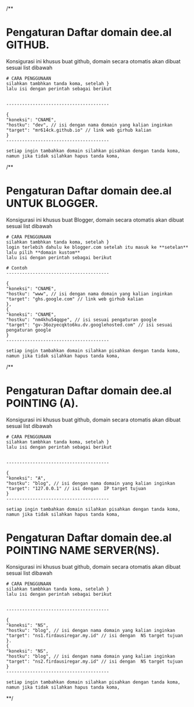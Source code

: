 /**


  # Pengaturan Daftar domain dee.al GITHUB.
   
   
    

   Konsigurasi ini khusus buat github, domain secara otomatis akan dibuat sesuai list dibawah
    
    # CARA PENGGUNAAN
    silahkan tambhkan tanda koma, setelah }
    lalu isi dengan perintah sebagai berikut
    
    
    ---------------------------------------
    
    {
    "koneksi": "CNAME",
    "hostku": "dev", // isi dengan nama domain yang kalian inginkan
    "target": "mr614ck.github.io" // link web girhub kalian
    }
    ---------------------------------------
    
    setiap ingin tambahkan domain silahkan pisahkan dengan tanda koma,
    namun jika tidak silahkan hapus tanda koma,
    




/**


  # Pengaturan Daftar domain dee.al UNTUK BLOGGER.
   
   
    

   Konsigurasi ini khusus buat Blogger, domain secara otomatis akan dibuat sesuai list dibawah
    
    # CARA PENGGUNAAN
    silahkan tambhkan tanda koma, setelah }
    login terlebih dahulu ke blogger.com setelah itu masuk ke **setelan** lalu pilih **domain kustom**
    lalu isi dengan perintah sebagai berikut
    
    # Contoh
    ---------------------------------------
    
    {
    "koneksi": "CNAME", 
    "hostku": "www", // isi dengan nama domain yang kalian inginkan
    "target": "ghs.google.com" // link web girhub kalian
    },
    {
    "koneksi": "CNAME",
    "hostku": "nm4khu54qqpe", // isi sesuai pengaturan google
    "target": "gv-36ozyecqkto6ku.dv.googlehosted.com" // isi sesuai pengaturan google
    }
    ---------------------------------------
    
    setiap ingin tambahkan domain silahkan pisahkan dengan tanda koma,
    namun jika tidak silahkan hapus tanda koma,
    


/**


  # Pengaturan Daftar domain dee.al POINTING (A).
   
   
    

   Konsigurasi ini khusus buat github, domain secara otomatis akan dibuat sesuai list dibawah
    
    # CARA PENGGUNAAN
    silahkan tambhkan tanda koma, setelah }
    lalu isi dengan perintah sebagai berikut
    
    
    ---------------------------------------
    
    {
    "koneksi": "A",
    "hostku": "blog", // isi dengan nama domain yang kalian inginkan
    "target": "127.0.0.1" // isi dengan  IP target tujuan
    }
    ---------------------------------------
    
    setiap ingin tambahkan domain silahkan pisahkan dengan tanda koma,
    namun jika tidak silahkan hapus tanda koma,
    

 


  # Pengaturan Daftar domain dee.al POINTING NAME SERVER(NS).
   
   
    

   Konsigurasi ini khusus buat github, domain secara otomatis akan dibuat sesuai list dibawah
    
    # CARA PENGGUNAAN
    silahkan tambhkan tanda koma, setelah }
    lalu isi dengan perintah sebagai berikut
    
    
    ---------------------------------------
    
    {
    "koneksi": "NS",
    "hostku": "blog", // isi dengan nama domain yang kalian inginkan
    "target": "ns1.firdausiregar.my.id" // isi dengan  NS target tujuan
    }.
    {
    "koneksi": "NS",
    "hostku": "blog", // isi dengan nama domain yang kalian inginkan
    "target": "ns2.firdausiregar.my.id" // isi dengan  NS target tujuan
    }
    ---------------------------------------
    
    setiap ingin tambahkan domain silahkan pisahkan dengan tanda koma,
    namun jika tidak silahkan hapus tanda koma,
    
**/
 
